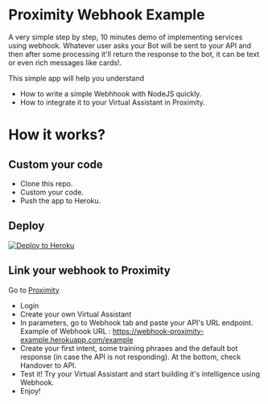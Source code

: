 # Proximity Webhook Example

A very simple step by step, 10 minutes demo of implementing services using webhook. Whatever user asks your Bot will be sent to your API and then after some processing it'll return the response to the bot, it can be text or even rich messages like cards!.

This simple app will help you understand
- How to write a simple Webhhook with NodeJS quickly.
- How to integrate it to your Virtual Assistant in Proximity.

# How it works?

## Custom your code

- Clone this repo.
- Custom your code.
- Push the app to Heroku.

## Deploy
[![Deploy to Heroku](https://www.herokucdn.com/deploy/button.svg)](https://heroku.com/deploy)


## Link your webhook to Proximity

Go to [Proximity](https://www.gogowego.com/login)
- Login
- Create your own Virtual Assistant
- In parameters, go to Webhook tab and paste your API's URL endpoint. Example of Webhook URL  : https://webhook-proximity-example.herokuapp.com/example
- Create your first intent, some training phrases and the default bot response (in case the API is not responding). At the bottom, check Handover to API.
- Test it! Try your Virtual Assistant and start building it's intelligence using Webhook.
- Enjoy!
